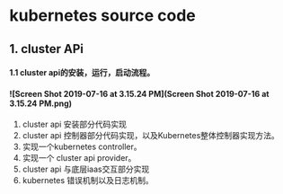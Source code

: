 # kubernetes source code 

## 1. cluster APi

#### 1.1 cluster api的安装，运行，启动流程。

#### ![Screen Shot 2019-07-16 at 3.15.24 PM](Screen Shot 2019-07-16 at 3.15.24 PM.png)

1. cluster api 安装部分代码实现
2. cluster api 控制器部分代码实现，以及Kubernetes整体控制器实现方法。
3. 实现一个kubernetes controller。
4. 实现一个 cluster api provider。
5. cluster api 与底层iaas交互部分实现
6. kubernetes 错误机制以及日志机制。 